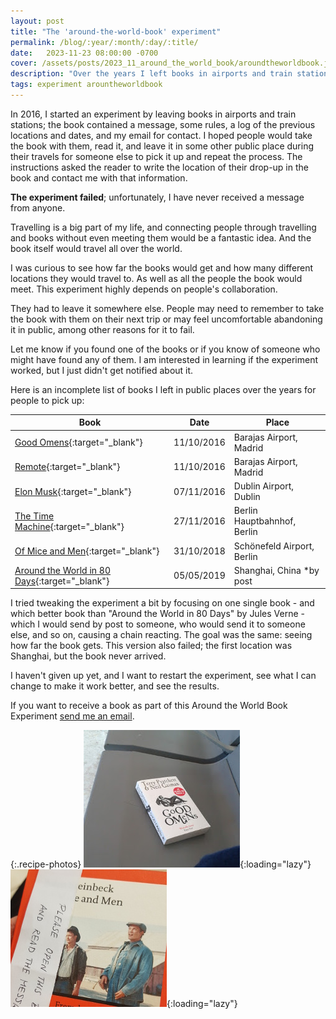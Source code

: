 ```yaml
---
layout: post
title: "The 'around-the-world-book' experiment"
permalink: /blog/:year/:month/:day/:title/
date:   2023-11-23 08:00:00 -0700
cover: /assets/posts/2023_11_around_the_world_book/aroundtheworldbook.jpg
description: "Over the years I left books in airports and train stations to see how far they travel, an experiment that failed"
tags: experiment arountheworldbook
---
```


In 2016, I started an experiment by leaving books in airports and train stations; the book contained a message, some rules, a log of the previous locations and dates, and my email for contact. I hoped people would take the book with them, read it, and leave it in some other public place during their travels for someone else to pick it up and repeat the process. The instructions asked the reader to write the location of their drop-up in the book and contact me with that information.

**The experiment failed**; unfortunately, I have never received a message from anyone.

Travelling is a big part of my life, and connecting people through travelling and books without even meeting them would be a fantastic idea. And the book itself would travel all over the world.

I was curious to see how far the books would get and how many different locations they would travel to. As well as all the people the book would meet. This experiment highly depends on people's collaboration.

They had to leave it somewhere else. People may need to remember to take the book with them on their next trip or may feel uncomfortable abandoning it in public, among other reasons for it to fail.

Let me know if you found one of the books or if you know of someone who might have found any of them. I am interested in learning if the experiment worked, but I just didn't get notified about it.

Here is an incomplete list of books I left in public places over the years for people to pick up:

| Book                                                         | Date       | Place                       |
| ------------------------------------------------------------ | ---------- | --------------------------- |
| [Good Omens](https://www.goodreads.com/book/show/12067.Good_Omens){:target="_blank"} | 11/10/2016 | Barajas Airport, Madrid     |
| [Remote](https://www.goodreads.com/book/show/17316682-remote){:target="_blank"} | 11/10/2016 | Barajas Airport, Madrid     |
| [Elon Musk](https://www.goodreads.com/book/show/25541028-elon-musk){:target="_blank"} | 07/11/2016 | Dublin Airport, Dublin      |
| [The Time Machine](https://www.goodreads.com/book/show/2493.The_Time_Machine){:target="_blank"} | 27/11/2016 | Berlin Hauptbahnhof, Berlin |
| [Of Mice and Men](https://www.goodreads.com/book/show/890.Of_Mice_and_Men){:target="_blank"} | 31/10/2018 | Schönefeld Airport, Berlin  |
| [Around the World in 80 Days](https://www.goodreads.com/book/show/54479.Around_the_World_in_Eighty_Days){:target="_blank"} | 05/05/2019 | Shanghai, China *by post |

I tried tweaking the experiment a bit by focusing on one single book - and which better book than "Around the World in 80 Days" by Jules Verne - which I would send by post to someone, who would send it to someone else, and so on, causing a chain reacting. The goal was the same: seeing how far the book gets. This version also failed; the first location was Shanghai, but the book never arrived.

I haven't given up yet, and I want to restart the experiment, see what I can change to make it work better, and see the results.

If you want to receive a book as part of this Around the World Book Experiment [send me an email](mailto:me@mariusavram.com). 

{:.recipe-photos}
![Good Omens](/assets/posts/2023_11_around_the_world_book/goodomens.jpg){:loading="lazy"}
![Of Mice and Men](/assets/posts/2023_11_around_the_world_book/miceandmen.jpg){:loading="lazy"}